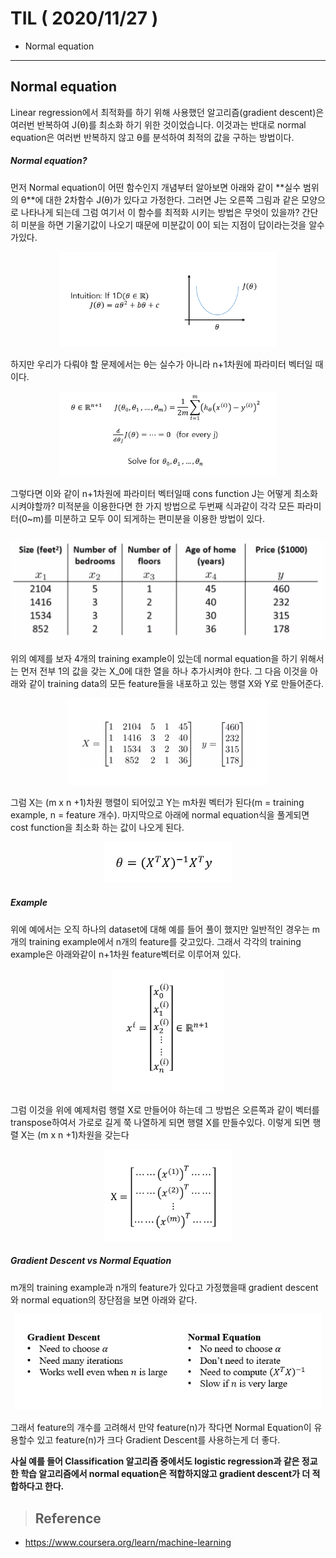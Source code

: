 # TIL ( 2020/11/27 )

- Normal equation

---

## Normal equation

Linear regression에서 최적화를 하기 위해 사용했던 알고리즘(gradient descent)은 여러번 반복하여 J(&theta;)를 최소화 하기 위한 것이었습니다. 이것과는 반대로 normal equation은 여러번 반복하지 않고  &theta;를 분석하여 최적의 값을 구하는 방법이다. 

  

##### Normal equation?

먼저 Normal equation이 어떤 함수인지 개념부터 알아보면 아래와 같이 **실수 범위의 &theta;**에 대한 2차함수 J(&theta;)가 있다고 가정한다. 그러면 J는 오른쪽 그림과 같은 모양으로 나타나게 되는데 그럼 여기서 이 함수를 최적화 시키는 방법은 무엇이 있을까? 간단히 미분을 하면 기울기값이 나오기 때문에 미분값이 0이 되는 지점이 답이라는것을 알수가있다.

<p align="center"><img src="../image/Machine/11.27/001.PNG" style="zoom:70%;"/></p>

  

  하지만 우리가 다뤄야 할 문제에서는 &theta;는 실수가 아니라 n+1차원에 파라미터 벡터일 때이다.

<p align="center"><img src="../image/Machine/11.27/002.PNG" style="zoom:70%;"/></p>

그렇다면 이와 같이 n+1차원에 파라미터 벡터일때 cons function J는 어떻게 최소화 시켜야할까? 미적분을 이용한다면 한 가지 방법으로 두번째 식과같이 각각 모든 파라미터(0~m)를 미분하고 모두 0이 되게하는 편미분을 이용한 방법이 있다. 

  

##### 

<p align="center"><img src="../image/Machine/11.27/003.PNG" style="zoom:50%;"/></p>

위의 예제를 보자 4개의 training example이  있는데 normal equation을 하기 위해서는 먼저 전부 1의 값을 갖는 X_0에 대한 열을 하나 추가시켜야 한다. 그 다음 이것을 아래와 같이 training data의 모든 feature들을 내포하고 있는 행렬 X와 Y로 만들어준다.

<p align="center"><img src="../image/Machine/11.27/004.PNG" style="zoom:50%;"/></p>

  

그럼 X는 (m x n +1)차원 행렬이 되어있고 Y는 m차원 벡터가 된다(m = training example, n = feature 개수). 마지막으로 아래에 normal equation식을 풀게되면 cost function을 최소화 하는 값이 나오게 된다.

<p align="center"><img src="../image/Machine/11.27/005.PNG" style="zoom:70%;"/></p>

  

##### Example

위에 예에서는 오직 하나의 dataset에 대해 예를 들어 풀이 했지만 일반적인 경우는 m개의 training example에서 n개의 feature를 갖고있다. 그래서 각각의 training example은 아래와같이 n+1차원 feature벡터로 이루어져 있다. 

<p align="center"><img src="../image/Machine/11.27/006.PNG" style="zoom:70%;"/></p>

  

그럼 이것을 위에 예제처럼 행렬 X로 만들어야 하는데 그 방법은 오른쪽과 같이 벡터를 transpose하여서 가로로 길게 쭉 나열하게 되면 행렬 X를 만들수있다. 이렇게 되면 행렬 X는 (m x n +1)차원을 갖는다

<p align="center"><img src="../image/Machine/11.27/007.PNG" style="zoom:70%;"/></p>

  

##### Gradient Descent vs Normal Equation

m개의 training example과 n개의 feature가 있다고 가정했을때 gradient descent와 normal equation의 장단점을 보면 아래와 같다. 

  

<p align="center"><img src="../image/Machine/11.27/008.PNG" style="zoom:80%;"/></p>

그래서 feature의 개수를 고려해서 만약 feature(n)가 작다면 Normal Equation이 유용할수 있고 feature(n)가 크다 Gradient Descent를 사용하는게 더 좋다.



**사실 예를 들어 Classification 알고리즘 중에서도 logistic regression과 같은 정교한 학습 알고리즘에서 normal equation은 적합하지않고 gradient descent가 더 적합하다고 한다.**

  



>## Reference

- https://www.coursera.org/learn/machine-learning

